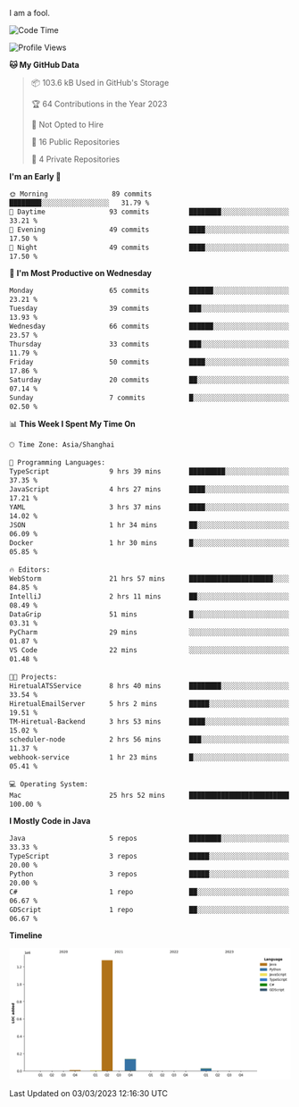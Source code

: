 I am a fool.

<!--START_SECTION:waka-->
![Code Time](http://img.shields.io/badge/Code%20Time-141%20hrs%2036%20mins-blue)

![Profile Views](http://img.shields.io/badge/Profile%20Views-30-blue)

**🐱 My GitHub Data** 

> 📦 103.6 kB Used in GitHub's Storage 
 > 
> 🏆 64 Contributions in the Year 2023
 > 
> 🚫 Not Opted to Hire
 > 
> 📜 16 Public Repositories 
 > 
> 🔑 4 Private Repositories 
 > 
**I'm an Early 🐤** 

```text
🌞 Morning                89 commits          ████████░░░░░░░░░░░░░░░░░   31.79 % 
🌆 Daytime                93 commits          ████████░░░░░░░░░░░░░░░░░   33.21 % 
🌃 Evening                49 commits          ████░░░░░░░░░░░░░░░░░░░░░   17.50 % 
🌙 Night                  49 commits          ████░░░░░░░░░░░░░░░░░░░░░   17.50 % 
```
📅 **I'm Most Productive on Wednesday** 

```text
Monday                   65 commits          ██████░░░░░░░░░░░░░░░░░░░   23.21 % 
Tuesday                  39 commits          ███░░░░░░░░░░░░░░░░░░░░░░   13.93 % 
Wednesday                66 commits          ██████░░░░░░░░░░░░░░░░░░░   23.57 % 
Thursday                 33 commits          ███░░░░░░░░░░░░░░░░░░░░░░   11.79 % 
Friday                   50 commits          ████░░░░░░░░░░░░░░░░░░░░░   17.86 % 
Saturday                 20 commits          ██░░░░░░░░░░░░░░░░░░░░░░░   07.14 % 
Sunday                   7 commits           █░░░░░░░░░░░░░░░░░░░░░░░░   02.50 % 
```


📊 **This Week I Spent My Time On** 

```text
🕑︎ Time Zone: Asia/Shanghai

💬 Programming Languages: 
TypeScript               9 hrs 39 mins       █████████░░░░░░░░░░░░░░░░   37.35 % 
JavaScript               4 hrs 27 mins       ████░░░░░░░░░░░░░░░░░░░░░   17.21 % 
YAML                     3 hrs 37 mins       ████░░░░░░░░░░░░░░░░░░░░░   14.02 % 
JSON                     1 hr 34 mins        ██░░░░░░░░░░░░░░░░░░░░░░░   06.09 % 
Docker                   1 hr 30 mins        █░░░░░░░░░░░░░░░░░░░░░░░░   05.85 % 

🔥 Editors: 
WebStorm                 21 hrs 57 mins      █████████████████████░░░░   84.85 % 
IntelliJ                 2 hrs 11 mins       ██░░░░░░░░░░░░░░░░░░░░░░░   08.49 % 
DataGrip                 51 mins             █░░░░░░░░░░░░░░░░░░░░░░░░   03.31 % 
PyCharm                  29 mins             ░░░░░░░░░░░░░░░░░░░░░░░░░   01.87 % 
VS Code                  22 mins             ░░░░░░░░░░░░░░░░░░░░░░░░░   01.48 % 

🐱‍💻 Projects: 
HiretualATSService       8 hrs 40 mins       ████████░░░░░░░░░░░░░░░░░   33.54 % 
HiretualEmailServer      5 hrs 2 mins        █████░░░░░░░░░░░░░░░░░░░░   19.51 % 
TM-Hiretual-Backend      3 hrs 53 mins       ████░░░░░░░░░░░░░░░░░░░░░   15.02 % 
scheduler-node           2 hrs 56 mins       ███░░░░░░░░░░░░░░░░░░░░░░   11.37 % 
webhook-service          1 hr 23 mins        █░░░░░░░░░░░░░░░░░░░░░░░░   05.41 % 

💻 Operating System: 
Mac                      25 hrs 52 mins      █████████████████████████   100.00 % 
```

**I Mostly Code in Java** 

```text
Java                     5 repos             ████████░░░░░░░░░░░░░░░░░   33.33 % 
TypeScript               3 repos             █████░░░░░░░░░░░░░░░░░░░░   20.00 % 
Python                   3 repos             █████░░░░░░░░░░░░░░░░░░░░   20.00 % 
C#                       1 repo              ██░░░░░░░░░░░░░░░░░░░░░░░   06.67 % 
GDScript                 1 repo              ██░░░░░░░░░░░░░░░░░░░░░░░   06.67 % 
```



**Timeline**

![Lines of Code chart](https://raw.githubusercontent.com/VeejaLiu/VeejaLiu/master/assets/bar_graph.png)


 Last Updated on 03/03/2023 12:16:30 UTC
<!--END_SECTION:waka-->
